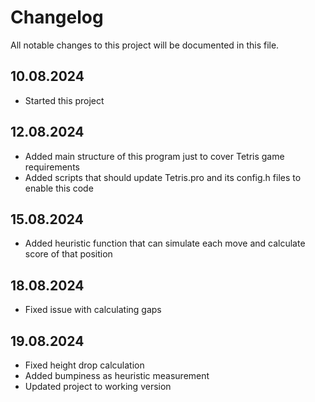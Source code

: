 # Changelog

All notable changes to this project will be documented in this file.

## 10.08.2024

* Started this project

## 12.08.2024

* Added main structure of this program just to cover Tetris game requirements
* Added scripts that should update Tetris.pro and its config.h files to enable this code

## 15.08.2024

* Added heuristic function that can simulate each move and calculate score of that position

## 18.08.2024

* Fixed issue with calculating gaps

## 19.08.2024

* Fixed height drop calculation
* Added bumpiness as heuristic measurement
* Updated project to working version
